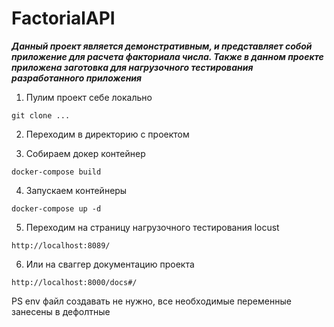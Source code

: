 # FactorialAPI

***Данный проект является демонстративным, и представляет собой приложение для расчета факториала числа. Также в данном проекте приложена заготовка для нагрузочного тестирования разработанного приложения***

1. Пулим проект себе локально
```
git clone ...
```

2. Переходим в директорию с проектом

3. Собираем докер контейнер
```
docker-compose build
```

4. Запускаем контейнеры
```
docker-compose up -d
```

5. Переходим на страницу нагрузочного тестирования locust
```
http://localhost:8089/
```

6. Или на сваггер документацию проекта
```
http://localhost:8000/docs#/
```

PS env файл создавать не нужно, все необходимые переменные занесены в дефолтные
